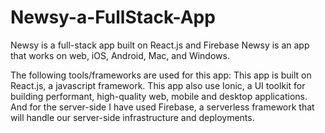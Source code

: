 # Newsy-a-FullStack-App
Newsy is a full-stack app built on React.js and Firebase 
Newsy is an app that works on web, iOS, Android, Mac, and Windows.

The following tools/frameworks are used for this app:
This app is built on React.js, a javascript framework. 
This app also use Ionic, a UI toolkit for building performant, high-quality web, mobile and desktop applications.
And for the server-side I have used Firebase, a serverless framework that will handle our server-side infrastructure and deployments.
